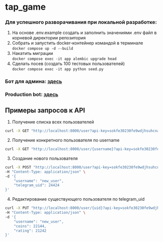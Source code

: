 # tap_game

### Для успешного разворачивания при локальной разработке:
1. На основе .env.example создать и заполнить значениями .env файл в корневой директории репозитория
2. Собрать и запустить docker-контейнер командой в терминале
   </br>
    ```docker compose up -d --build```
3. Накатить миграции
   </br>
   ```docker compose exec -it app alembic upgrade head```
4. Сделать посев (создать 100 тестовых пользователей)
   </br>
   ```docker compose exec -it app python seed.py```

### Бот для админа: [здесь]((https://t.me/cr_user_admin_bot))

### Production bot: [здесь](https://t.me/cr_prod_bot)

## Примеры запросов к API   
1. Получение списка всех пользователей</br>

```bash
curl -X GET "http://localhost:8000/user?api-key=sokfe30230fe9wdjhsuhcnaop!29eu-fjAFK229JDNFD"
```
2. Получение конкретного пользователя по username
```bash
curl -X GET "http://localhost:8000/user/{username}?api-key=sokfe30230fe9wdjhsuhcnaop!29eu-fjAFK229JDNFD"
```
3. Создание нового пользователя
```bash
curl -X POST "http://localhost:8000/user?api-key=sokfe30230fe9wdjhsuhcnaop!29eu-fjAFK229JDNFD" \
-H "Content-Type: application/json" \
-d '{
    "username": "new_user",
    "telegram_uid": 24424
}'
```

4. Редактирование существующего пользователя по telegram_uid
```bash
curl -X PUT "http://localhost:8000/user/{uid}?api-key=sokfe30230fe9wdjhsuhcnaop!29eu-fjAFK229JDNFD" \
-H "Content-Type: application/json" \
-d '{
    "username": "new_user",
    "coins": 22144,
    "rating": 21242
}'
```

